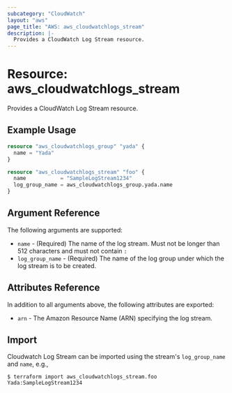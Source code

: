 ```yaml
---
subcategory: "CloudWatch"
layout: "aws"
page_title: "AWS: aws_cloudwatchlogs_stream"
description: |-
  Provides a CloudWatch Log Stream resource.
---
```


# Resource: aws_cloudwatchlogs_stream

Provides a CloudWatch Log Stream resource.

## Example Usage

```terraform
resource "aws_cloudwatchlogs_group" "yada" {
  name = "Yada"
}

resource "aws_cloudwatchlogs_stream" "foo" {
  name           = "SampleLogStream1234"
  log_group_name = aws_cloudwatchlogs_group.yada.name
}
```

## Argument Reference

The following arguments are supported:

* `name` - (Required) The name of the log stream. Must not be longer than 512 characters and must not contain `:`
* `log_group_name` - (Required) The name of the log group under which the log stream is to be created.

## Attributes Reference

In addition to all arguments above, the following attributes are exported:

* `arn` - The Amazon Resource Name (ARN) specifying the log stream.

## Import

Cloudwatch Log Stream can be imported using the stream's `log_group_name` and `name`, e.g.,

```
$ terraform import aws_cloudwatchlogs_stream.foo Yada:SampleLogStream1234
```
